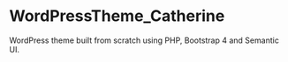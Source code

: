 # WordPressTheme_Catherine
WordPress theme built from scratch using PHP, Bootstrap 4 and Semantic UI. 
